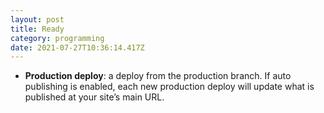 ```yaml
---
layout: post
title: Ready
category: programming
date: 2021-07-27T10:36:14.417Z
---
```



* **Production deploy**: a deploy from the production branch. If auto publishing is enabled, each new production deploy will update what is published at your site’s main URL.